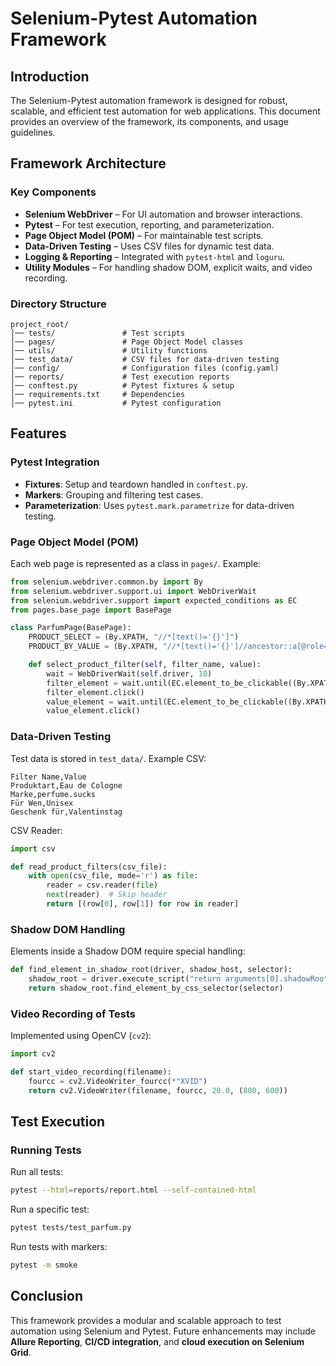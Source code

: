 # Selenium-Pytest Automation Framework

## Introduction

The Selenium-Pytest automation framework is designed for robust, scalable, and efficient test automation for web applications. This document provides an overview of the framework, its components, and usage guidelines.

## Framework Architecture

### Key Components

- **Selenium WebDriver** – For UI automation and browser interactions.
- **Pytest** – For test execution, reporting, and parameterization.
- **Page Object Model (POM)** – For maintainable test scripts.
- **Data-Driven Testing** – Uses CSV files for dynamic test data.
- **Logging & Reporting** – Integrated with `pytest-html` and `loguru`.
- **Utility Modules** – For handling shadow DOM, explicit waits, and video recording.

### Directory Structure

```
project_root/
│── tests/               # Test scripts
│── pages/               # Page Object Model classes
│── utils/               # Utility functions
│── test_data/           # CSV files for data-driven testing
│── config/              # Configuration files (config.yaml)
│── reports/             # Test execution reports
│── conftest.py          # Pytest fixtures & setup
│── requirements.txt     # Dependencies
│── pytest.ini           # Pytest configuration
```

## Features

### Pytest Integration

- **Fixtures**: Setup and teardown handled in `conftest.py`.
- **Markers**: Grouping and filtering test cases.
- **Parameterization**: Uses `pytest.mark.parametrize` for data-driven testing.

### Page Object Model (POM)

Each web page is represented as a class in `pages/`. Example:

```python
from selenium.webdriver.common.by import By
from selenium.webdriver.support.ui import WebDriverWait
from selenium.webdriver.support import expected_conditions as EC
from pages.base_page import BasePage

class ParfumPage(BasePage):
    PRODUCT_SELECT = (By.XPATH, "//*[text()='{}']")
    PRODUCT_BY_VALUE = (By.XPATH, "//*[text()='{}']//ancestor::a[@role='checkbox']")

    def select_product_filter(self, filter_name, value):
        wait = WebDriverWait(self.driver, 10)
        filter_element = wait.until(EC.element_to_be_clickable((By.XPATH, self.PRODUCT_SELECT[1].format(filter_name))))
        filter_element.click()
        value_element = wait.until(EC.element_to_be_clickable((By.XPATH, self.PRODUCT_BY_VALUE[1].format(value))))
        value_element.click()
```

### Data-Driven Testing

Test data is stored in `test_data/`. Example CSV:

```
Filter Name,Value
Produktart,Eau de Cologne
Marke,perfume.sucks
Für Wen,Unisex
Geschenk für,Valentinstag
```

CSV Reader:

```python
import csv

def read_product_filters(csv_file):
    with open(csv_file, mode='r') as file:
        reader = csv.reader(file)
        next(reader)  # Skip header
        return [(row[0], row[1]) for row in reader]
```

### Shadow DOM Handling

Elements inside a Shadow DOM require special handling:

```python
def find_element_in_shadow_root(driver, shadow_host, selector):
    shadow_root = driver.execute_script("return arguments[0].shadowRoot", shadow_host)
    return shadow_root.find_element_by_css_selector(selector)
```

### Video Recording of Tests

Implemented using OpenCV (`cv2`):

```python
import cv2

def start_video_recording(filename):
    fourcc = cv2.VideoWriter_fourcc(*"XVID")
    return cv2.VideoWriter(filename, fourcc, 20.0, (800, 600))
```

## Test Execution

### Running Tests

Run all tests:

```bash
pytest --html=reports/report.html --self-contained-html
```

Run a specific test:

```bash
pytest tests/test_parfum.py
```

Run tests with markers:

```bash
pytest -m smoke
```

## Conclusion

This framework provides a modular and scalable approach to test automation using Selenium and Pytest. Future enhancements may include **Allure Reporting**, **CI/CD integration**, and **cloud execution on Selenium Grid**.

